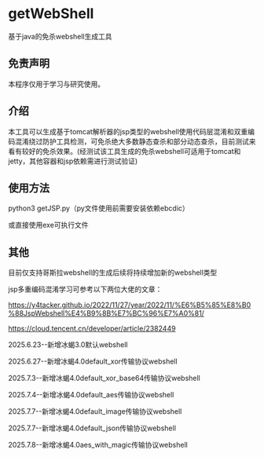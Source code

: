 # getWebShell
基于java的免杀webshell生成工具
## 免责声明

本程序仅用于学习与研究使用。

## 介绍

本工具可以生成基于tomcat解析器的jsp类型的webshell使用代码层混淆和双重编码混淆绕过防护工具检测，可免杀绝大多数静态查杀和部分动态查杀，目前测试来看有较好的免杀效果。(经测试该工具生成的免杀webshell可适用于tomcat和jetty，其他容器和jsp依赖需进行测试验证)

## 使用方法

python3 getJSP.py（py文件使用前需要安装依赖ebcdic）

或直接使用exe可执行文件

## 其他

目前仅支持哥斯拉webshell的生成后续将持续增加新的webshell类型

jsp多重编码混淆学习可参考以下两位大佬的文章：

https://y4tacker.github.io/2022/11/27/year/2022/11/%E6%B5%85%E8%B0%88JspWebshell%E4%B9%8B%E7%BC%96%E7%A0%81/

https://cloud.tencent.cn/developer/article/2382449

2025.6.23--新增冰蝎3.0默认webshell

2025.6.27--新增冰蝎4.0default_xor传输协议webshell

2025.7.3--新增冰蝎4.0default_xor_base64传输协议webshell

2025.7.4--新增冰蝎4.0default_aes传输协议webshell

2025.7.7--新增冰蝎4.0default_image传输协议webshell

2025.7.7--新增冰蝎4.0default_json传输协议webshell

2025.7.8--新增冰蝎4.0aes_with_magic传输协议webshell
